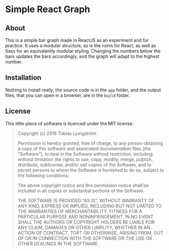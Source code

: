 # Simple React Graph
## About
This is a simple bar graph made in ReactJS as an experiment and for practice. It uses a modular structure, as is the norm for React, as well as Sass for an equivalently modular styling. Changing the numbers below the bars updates the bars accordingly, and the graph will adapt to the highest number.
## Installation
Nothing to install really, the source code is in the `app` folder, and the output files, that you can open in a browser, are in the `build` folder.
## License
This little piece of software is licenced under the MIT license:
> Copyright (c) 2016 Tobias Ljungström
> 
> Permission is hereby granted, free of charge, to any person obtaining a copy of this software and associated documentation files (the "Software"), to deal in the Software without restriction, including without limitation the rights to use, copy, modify, merge, publish, distribute, sublicense, and/or sell copies of the Software, and to permit persons to whom the Software is furnished to do so, subject to the following conditions:
> 
> The above copyright notice and this permission notice shall be included in all copies or substantial portions of the Software.
> 
> THE SOFTWARE IS PROVIDED "AS IS", WITHOUT WARRANTY OF ANY KIND, EXPRESS OR IMPLIED, INCLUDING BUT NOT LIMITED TO THE WARRANTIES OF MERCHANTABILITY, FITNESS FOR A PARTICULAR PURPOSE AND NONINFRINGEMENT. IN NO EVENT SHALL THE AUTHORS OR COPYRIGHT HOLDERS BE LIABLE FOR ANY CLAIM, DAMAGES OR OTHER LIABILITY, WHETHER IN AN ACTION OF CONTRACT, TORT OR OTHERWISE, ARISING FROM, OUT OF OR IN CONNECTION WITH THE SOFTWARE OR THE USE OR OTHER DEALINGS IN THE SOFTWARE.
